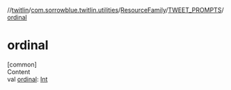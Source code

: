 //[twitlin](../../../index.md)/[com.sorrowblue.twitlin.utilities](../../index.md)/[ResourceFamily](../index.md)/[TWEET_PROMPTS](index.md)/[ordinal](ordinal.md)



# ordinal  
[common]  
Content  
val [ordinal](ordinal.md): [Int](https://kotlinlang.org/api/latest/jvm/stdlib/kotlin/-int/index.html)  



